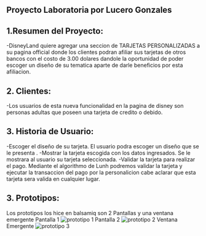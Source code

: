 ## Proyecto Laboratoria por Lucero Gonzales

## 1.Resumen del Proyecto:
-DisneyLand quiere agregar una seccion de TARJETAS PERSONALIZADAS a su pagina official  donde los clientes podran afiliar sus tarjetas de otros bancos con el costo de 3.00 dolares dandole la oportunidad de poder escoger un diseño de su tematica aparte de darle beneficios por esta afiliacion.
## 2. Clientes:
-Los usuarios de esta nueva funcionalidad en la pagina de disney son personas adultas que poseen una tarjeta de credito o debido.
## 3. Historia de Usuario:
-Escoger el diseño de su tarjeta.
 El usuario podra escoger un diseño que se le presenta .
-Mostrar la tarjeta escogida con los datos ingresados.
 Se le mostrara al usuario su tarjeta seleccionada.
-Validar la tarjeta para realizar el pago.
 Mediante el algorithmo de Lunh podremos validar la tarjeta y ejecutar la transaccion del pago por la personalicion cabe aclarar que esta tarjeta sera valida en cualquier lugar.
## 3. Prototipos:
Los prototipos los hice en balsamiq son 2 Pantallas y una ventana emergente
Pantalla 1
![prototipo 1](https://github.com/lucerogoga/LIM016-card-validation/blob/main/Prototipo/prototipo1.png)
Pantalla 2
![prototipo 2](https://github.com/lucerogoga/LIM016-card-validation/blob/main/Prototipo/prototipo2.png)
Ventana Emergente 
![prototipo 3](https://github.com/lucerogoga/LIM016-card-validation/blob/main/Prototipo/prototipo3.png)



